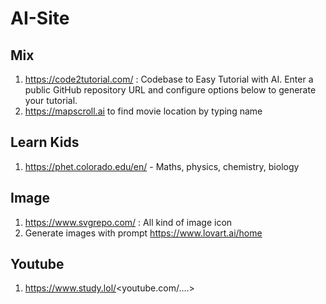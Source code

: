 # AI-Site

## Mix
1. https://code2tutorial.com/ : Codebase to Easy Tutorial with AI. Enter a public GitHub repository URL and configure options below to generate your tutorial.
2. https://mapscroll.ai to find movie location by typing name

## Learn Kids
1. https://phet.colorado.edu/en/ - Maths, physics, chemistry, biology

## Image
1. https://www.svgrepo.com/ : All kind of image icon
2. Generate images with prompt https://www.lovart.ai/home

## Youtube
1. https://www.study.lol/<youtube.com/....>
